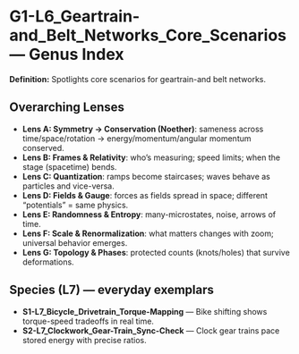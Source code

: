 # G1-L6_Geartrain-and_Belt_Networks_Core_Scenarios — Genus Index
**Definition:** Spotlights core scenarios for geartrain-and belt networks.

## Overarching Lenses

- **Lens A: Symmetry -> Conservation (Noether)**: sameness across time/space/rotation → energy/momentum/angular momentum conserved.
- **Lens B: Frames & Relativity**: who’s measuring; speed limits; when the stage (spacetime) bends.
- **Lens C: Quantization**: ramps become staircases; waves behave as particles and vice-versa.
- **Lens D: Fields & Gauge**: forces as fields spread in space; different “potentials” = same physics.
- **Lens E: Randomness & Entropy**: many-microstates, noise, arrows of time.
- **Lens F: Scale & Renormalization**: what matters changes with zoom; universal behavior emerges.
- **Lens G: Topology & Phases**: protected counts (knots/holes) that survive deformations.

## Species (L7) — everyday exemplars
- **S1-L7_Bicycle_Drivetrain_Torque-Mapping** — Bike shifting shows torque-speed tradeoffs in real time.
- **S2-L7_Clockwork_Gear-Train_Sync-Check** — Clock gear trains pace stored energy with precise ratios.

